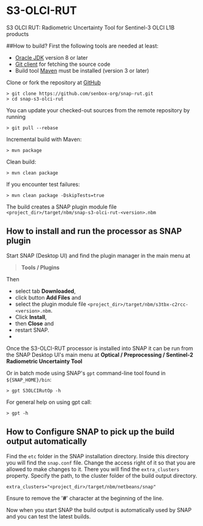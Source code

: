 # S3-OLCI-RUT
S3 OLCI RUT: Radiometric Uncertainty Tool for Sentinel-3 OLCI L1B products

##How to build?
First the following tools are needed at least:
- [Oracle JDK](http://www.oracle.com/technetwork/java/javase/downloads/index.html) version 8 or later
- [Git client](https://git-scm.com) for fetching the source code
- Build tool [Maven](http://maven.apache.org/) must be installed (version 3 or later)


Clone or fork the repository at [GitHub](https://github.com/senbox-org/snap-rut)
```
> git clone https://github.com/senbox-org/snap-rut.git
> cd snap-s3-olci-rut
```

You can update your checked-out sources from the remote repository by running 
```
> git pull --rebase
```

Incremental build with Maven:
```
> mvn package
```

Clean build:
```
> mvn clean package
```  

If you encounter test failures:
```
> mvn clean package -DskipTests=true
```

The build creates a SNAP plugin module file `<project_dir>/target/nbm/snap-s3-olci-rut-<version>.nbm`

## How to install and run the processor as SNAP plugin

Start SNAP (Desktop UI) and find the plugin manager in the main menu at 
> **Tools / Plugins**

Then 
* select tab **Downloaded**, 
* click button **Add Files** and 
* select the plugin module file `<project_dir>/target/nbm/s3tbx-c2rcc-<version>.nbm`. 
* Click **Install**, 
* then **Close** and 
* restart SNAP.
* 
Once the S3-OLCI-RUT processor is installed into SNAP it can be run from the SNAP Desktop UI's main menu at
**Optical / Preprocessing / Sentinel-2 Radiometric Uncertainty Tool**
  
Or in batch mode using SNAP's `gpt` command-line tool found in `${SNAP_HOME}/bin`:
```
> gpt S3OLCIRutOp -h
```  
For general help on using gpt call:
```
> gpt -h
```  

## How to Configure SNAP to pick up the build output automatically

Find the `etc` folder in the SNAP installation directory. Inside this directory you will find the `snap.conf` file.
Change the access right of it so that you are allowed to make changes to it.
There you will find the `extra_clusters` property.
Specify the path, to the cluster folder of the build output directory.
```
extra_clusters="<project_dir>/target/nbm/netbeans/snap"
```
Ensure to remove the '**#**' character at the beginning of the line.

Now when you start SNAP the build output is automatically used by SNAP and you can test the latest builds.
